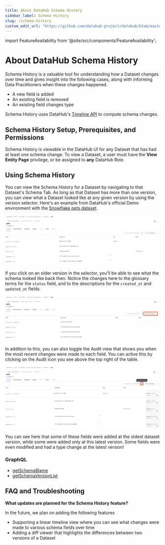 ```yaml
---
title: About DataHub Schema History
sidebar_label: Schema History
slug: /schema-history
custom_edit_url: "https://github.com/datahub-project/datahub/blob/master/docs/schema-history.md"
---
```


import FeatureAvailability from '@site/src/components/FeatureAvailability';

# About DataHub Schema History

<FeatureAvailability/>

Schema History is a valuable tool for understanding how a Dataset changes over time and gives insight into the following cases,
along with informing Data Practitioners when these changes happened.

- A new field is added
- An existing field is removed
- An existing field changes type

Schema History uses DataHub's [Timeline API](/docs/dev-guides/timeline/) to compute schema changes.

## Schema History Setup, Prerequisites, and Permissions

Schema History is viewable in the DataHub UI for any Dataset that has had at least one schema change. To view a Dataset, a user
must have the **View Entity Page** privilege, or be assigned to **any** DataHub Role.

## Using Schema History

You can view the Schema History for a Dataset by navigating to that Dataset's Schema Tab. As long as that Dataset has more than
one version, you can view what a Dataset looked like at any given version by using the version selector.
Here's an example from DataHub's official Demo environment with the
[Snowflake pets dataset](<https://demo.datahubproject.io/dataset/urn:li:dataset:(urn:li:dataPlatform:snowflake,long_tail_companions.adoption.pets,PROD)/Schema?is_lineage_mode=false>).

![](../../../static/img/schema-history-latest-version.png)

If you click on an older version in the selector, you'll be able to see what the schema looked like back then. Notice
the changes here to the glossary terms for the `status` field, and to the descriptions for the `created_at` and `updated_at`
fields.

![](../../../static/img/schema-history-older-version.png)

In addition to this, you can also toggle the Audit view that shows you when the most recent changes were made to each field.
You can active this by clicking on the Audit icon you see above the top right of the table.

![](../../../static/img/schema-history-audit-activated.png)

You can see here that some of these fields were added at the oldest dataset version, while some were added only at this latest
version. Some fields were even modified and had a type change at the latest version!

### GraphQL

- [getSchemaBlame](../graphql/queries.md#getSchemaBlame)
- [getSchemaVersionList](../graphql/queries.md#getSchemaVersionList)

## FAQ and Troubleshooting

**What updates are planned for the Schema History feature?**

In the future, we plan on adding the following features

- Supporting a linear timeline view where you can see what changes were made to various schema fields over time
- Adding a diff viewer that highlights the differences between two versions of a Dataset

